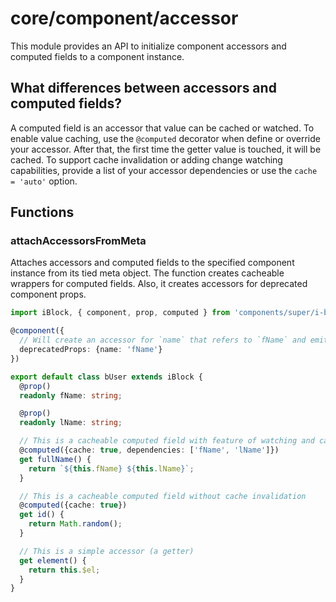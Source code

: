 # core/component/accessor

This module provides an API to initialize component accessors and computed fields to a component instance.

## What differences between accessors and computed fields?

A computed field is an accessor that value can be cached or watched.
To enable value caching, use the `@computed` decorator when define or override your accessor.
After that, the first time the getter value is touched, it will be cached. To support cache invalidation or
adding change watching capabilities, provide a list of your accessor dependencies or use the `cache = 'auto'` option.

## Functions

### attachAccessorsFromMeta

Attaches accessors and computed fields to the specified component instance from its tied meta object.
The function creates cacheable wrappers for computed fields. Also, it creates accessors for deprecated component props.

```typescript
import iBlock, { component, prop, computed } from 'components/super/i-block/i-block';

@component({
  // Will create an accessor for `name` that refers to `fName` and emits a warning
  deprecatedProps: {name: 'fName'}
})

export default class bUser extends iBlock {
  @prop()
  readonly fName: string;

  @prop()
  readonly lName: string;

  // This is a cacheable computed field with feature of watching and cache invalidation
  @computed({cache: true, dependencies: ['fName', 'lName']})
  get fullName() {
    return `${this.fName} ${this.lName}`;
  }

  // This is a cacheable computed field without cache invalidation
  @computed({cache: true})
  get id() {
    return Math.random();
  }

  // This is a simple accessor (a getter)
  get element() {
    return this.$el;
  }
}
```
